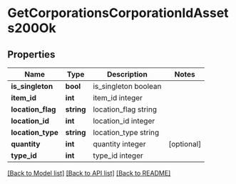 # GetCorporationsCorporationIdAssets200Ok

## Properties
Name | Type | Description | Notes
------------ | ------------- | ------------- | -------------
**is_singleton** | **bool** | is_singleton boolean | 
**item_id** | **int** | item_id integer | 
**location_flag** | **string** | location_flag string | 
**location_id** | **int** | location_id integer | 
**location_type** | **string** | location_type string | 
**quantity** | **int** | quantity integer | [optional] 
**type_id** | **int** | type_id integer | 

[[Back to Model list]](../README.md#documentation-for-models) [[Back to API list]](../README.md#documentation-for-api-endpoints) [[Back to README]](../README.md)



